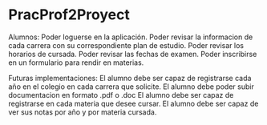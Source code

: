 # PracProf2Proyect

Alumnos:
  Poder loguerse en la aplicación.
  Poder revisar la informacion de cada carrera con su correspondiente plan de estudio.
  Poder revisar los horarios de cursada.
  Poder revisar las fechas de examen.
  Poder inscribirse en un formulario para rendir en materias.

Futuras implementaciones:
  El alumno debe ser capaz de registrarse cada año en el colegio en cada carrera que solicite.
  El alumno debe poder subir documentacion en formato .pdf o .doc
  El alumno debe ser capaz de registrarse en cada materia que desee cursar.
  El alumno debe ser capaz de ver sus notas por año y por materia cursada.
  
  
  
  
